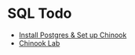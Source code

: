 # SQL Todo
* [Install Postgres & Set up Chinook](install-postgres.md)
* [Chinook Lab](chinook-lab.md)
